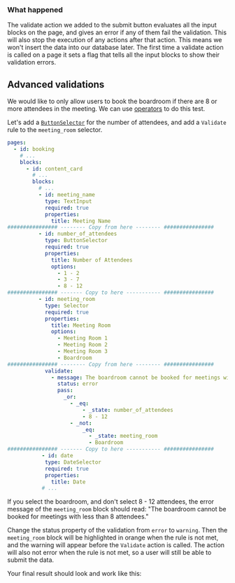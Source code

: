 ### What happened

The validate action we added to the submit button evaluates all the input blocks on the page, and gives an error if any of them fail the validation. This will also stop the execution of any actions after that action. This means we won't insert the data into our database later. The first time a validate action is called on a page it sets a flag that tells all the input blocks to show their validation errors.

## Advanced validations

We would like to only allow users to book the boardroom if there are 8 or more attendees in the meeting. We can use [operators](operators) to do this test.

Let's add a [`ButtonSelector`](ButtonSelector) for the number of attendees, and add a `Validate` rule to the `meeting_room` selector.

```yaml
pages:
  - id: booking
    # ...
    blocks:
      - id: content_card
        # ...
        blocks:
          # ...
          - id: meeting_name
            type: TextInput
            required: true
            properties:
              title: Meeting Name
################ -------- Copy from here -------- ################
          - id: number_of_attendees
            type: ButtonSelector
            required: true
            properties:
              title: Number of Attendees
              options:
                - 1 - 2
                - 3 - 7
                - 8 - 12
################ ------- Copy to here ----------- ################
          - id: meeting_room
            type: Selector
            required: true
            properties:
              title: Meeting Room
              options:
                - Meeting Room 1
                - Meeting Room 2
                - Meeting Room 3
                - Boardroom
################ -------- Copy from here -------- ################
            validate:
              - message: The boardroom cannot be booked for meetings with less than 8 attendees.
                status: error
                pass:
                  _or:
                    - _eq:
                        - _state: number_of_attendees
                        - 8 - 12
                    - _not:
                        _eq:
                          - _state: meeting_room
                          - Boardroom
################ ------- Copy to here ----------- ################
           - id: date
            type: DateSelector
            required: true
            properties:
              title: Date
           # ...
```

If you select the boardroom, and don't select 8 - 12 attendees, the error message of the `meeting_room` block should read: "The boardroom cannot be booked for meetings with less than 8 attendees."



Change the status property of the validation from `error` to `warning`. Then the  `meeting_room` block will be highlighted in orange when the rule is not met, and the warning will appear before the `Validate` action is called. The action will also not error when the rule is not met, so a user will still be able to submit the data.

Your final result should look and work like this: